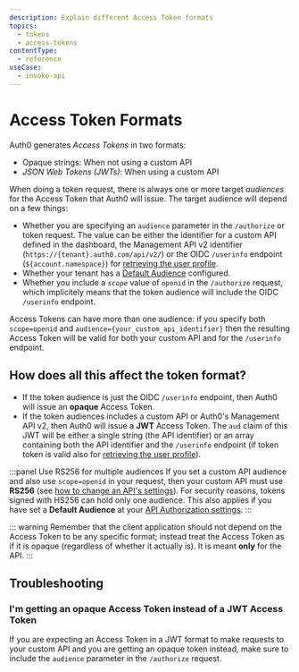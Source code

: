 ```yaml
---
description: Explain different Access Token formats
topics:
  - tokens
  - access-tokens
contentType:
  - reference
useCase:
  - invoke-api
---
```


# Access Token Formats

Auth0 generates <dfn data-key="access-token">Access Tokens</dfn> in two formats: 

* Opaque strings: When not using a custom API
* <dfn data-key="json-web-token">JSON Web Tokens (JWTs)</dfn>: When using a custom API

When doing a token request, there is always one or more target <dfn data-key="audience">audiences</dfn> for the Access Token that Auth0 will issue. The target audience will depend on a few things:

- Whether you are specifying an `audience` parameter in the `/authorize` or token request. The value can be either the identifier for a custom API defined in the dashboard, the Management API v2 identifier (`https://{tenant}.auth0.com/api/v2/`) or the OIDC `/userinfo` endpoint (`${account.namespace}`) for [retrieving the user profile](/api/authentication#get-user-info).
- Whether your tenant has a [Default Audience](/dashboard/dashboard-tenant-settings#api-authorization-settings) configured.
- Whether you include a <dfn data-key="scope">`scope`</dfn> value of `openid` in the `/authorize` request, which implicitely means that the token audience will include the OIDC `/userinfo` endpoint.

Access Tokens can have more than one audience: if you specify both `scope=openid` and `audience={your_custom_api_identifier}` then the resulting Access Token will be valid for both your custom API and for the `/userinfo` endpoint.

## How does all this affect the token format? 

- If the token audience is just the OIDC `/userinfo` endpoint, then Auth0 will issue an **opaque** Access Token.
- If the token audiences includes a custom API or Auth0's Management API v2, then Auth0 will issue a **JWT** Access Token. The `aud` claim of this JWT will be either a single string (the API identifier) or an array containing both the API identifier and the `/userinfo` endpoint (if token token is valid also for [retrieving the user profile](/api/authentication#get-user-info)).

:::panel Use RS256 for multiple audiences
If you set a custom API audience and also use `scope=openid` in your request, then your custom API must use **RS256** (see [how to change an API's settings](/apis#api-settings)). For security reasons, tokens signed with HS256 can hold only one audience. This also applies if you have set a **Default Audience** at your [API Authorization settings](${manage_url}/#/tenant).
:::

::: warning
Remember that the client application should not depend on the Access Token to be any specific format; instead treat the Access Token as if it is opaque (regardless of whether it actually is). It is meant **only** for the API.
:::

## Troubleshooting

### I'm getting an opaque Access Token instead of a JWT Access Token

If you are expecting an Access Token in a JWT format to make requests to your custom API and you are getting an opaque token instead, make sure to include the `audience` parameter in the `/authorize` request.
